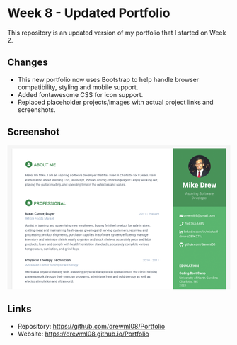 # Week 8 - Updated Portfolio
This repository is an updated version of my portfolio that I started on Week 2.

## Changes
* This new portfolio now uses Bootstrap to help handle browser compatibility, styling and mobile support.
* Added fontawesome CSS for icon support.
* Replaced placeholder projects/images with actual project links and screenshots.


## Screenshot
![Screenshot](./assets/images/screenshot.png)

## Links
* Repository: https://github.com/drewml08/Portfolio
* Website: https://drewml08.github.io/Portfolio
